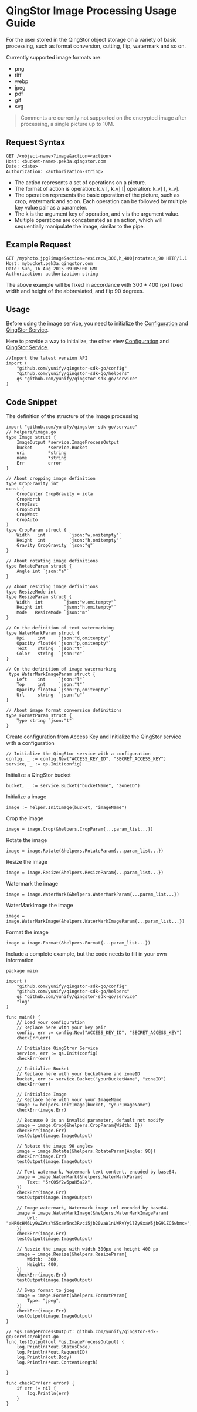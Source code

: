 # QingStor Image Processing Usage Guide

For the user stored in the QingStor object storage on a variety of basic processing, such as format conversion, cutting, flip, watermark and so on.

Currently supported image formats are:
- png
- tiff
- webp
- jpeg
- pdf
- gif
- svg

> Comments are currently not supported on the encrypted image after processing, a single picture up to 10M.

## Request Syntax

```
GET /<object-name>?image&action=<action>
Host: <bucket-name>.pek3a.qingstor.com
Date: <date>
Authorization: <authorization-string>
```

- The action represents a set of operations on a picture.
- The format of action is operation: k_v [, k_v] [| operation: k_v] [, k_v].
- The operation represents the basic operation of the picture, such as crop, watermark and so on. Each operation can be followed by multiple key value pair as a parameter.
- The k is the argument key of operation, and v is the argument value.
- Multiple operations are concatenated as an action, which will sequentially manipulate the image, similar to the pipe.

## Example Request
```
GET /myphoto.jpg?image&action=resize:w_300,h_400|rotate:a_90 HTTP/1.1
Host: mybucket.pek3a.qingstor.com
Date: Sun, 16 Aug 2015 09:05:00 GMT
Authorization: authorization string
```
The above example will be fixed in accordance with 300 * 400 (px) fixed width and height of the abbreviated, and flip 90 degrees.


## Usage
Before using the image service, you need to initialize the [Configuration](https://github.com/yunify/qingstor-sdk-go/blob/master/docs/configuration.md) and [QingStor Service](https://github.com/yunify/qingstor-sdk-go/blob/master/docs/qingstor_service_usage.md).

Here to provide a way to initialize, the other view [Configuration](https://github.com/yunify/qingstor-sdk-go/blob/master/docs/configuration.md) and [QingStor Service](https://github.com/yunify/qingstor-sdk-go/blob/master/docs/qingstor_service_usage.md).
```
//Import the latest version API
import (
	"github.com/yunify/qingstor-sdk-go/config"
	"github.com/yunify/qingstor-sdk-go/helpers"
	qs "github.com/yunify/qingstor-sdk-go/service"
)
```

## Code Snippet

The definition of the structure of the image processing
```
import "github.com/yunify/qingstor-sdk-go/service"
// helpers/image.go
type Image struct {
	ImageOutput *service.ImageProcessOutput
	bucket      *service.Bucket
	uri         *string
	name        *string
	Err         error
}

// About cropping image definition
type CropGravity int
const (
	CropCenter CropGravity = iota
	CropNorth
	CropEast
	CropSouth
	CropWest
	CropAuto
)
type CropParam struct {
	Width   int         `json:"w,omitempty"`
	Height  int         `json:"h,omitempty"`
	Gravity CropGravity `json:"g"`
}

// About rotating image definitions
type RotateParam struct {
	Angle int `json:"a"`
}

// About resizing image definitions
type ResizeMode int
type ResizeParam struct {
	Width  int        `json:"w,omitempty"`
	Height int        `json:"h,omitempty"`
	Mode   ResizeMode `json:"m"`
}

// On the definition of text watermarking
type WaterMarkParam struct {
	Dpi     int     `json:"d,omitempty"`
	Opacity float64 `json:"p,omitempty"`
	Text    string  `json:"t"`
	Color   string  `json:"c"`
}

// On the definition of image watermarking
 type WaterMarkImageParam struct {
	Left    int     `json:"l"`
	Top     int     `json:"t"`
	Opacity float64 `json:"p,omitempty"`
	Url     string  `json:"u"`
}

// About image format conversion definitions
type FormatParam struct {
	Type string `json:"t"`
}

```

Create configuration from Access Key and Initialize the QingStor service with a configuration

```
// Initialize the QingStor service with a configuration
config, _ := config.New("ACCESS_KEY_ID", "SECRET_ACCESS_KEY")
service, _ := qs.Init(config)
```

Initialize a QingStor bucket
```
bucket, _ := service.Bucket("bucketName", "zoneID")
```
Initialize a image 
```
image := helper.InitImage(bucket, "imageName")
```
Crop the image
```
image = image.Crop(&helpers.CropParam{...param_list...})
```
Rotate the image
```
image = image.Rotate(&helpers.RotateParam{...param_list...})
```
Resize the image
```
image = image.Resize(&helpers.ResizeParam{...param_list...})
```
Watermark the image
```
image = image.WaterMark(&helpers.WaterMarkParam{...param_list...})
```
WaterMarkImage the image
```
image = image.WaterMarkImage(&helpers.WaterMarkImageParam{...param_list...})
```
Format the image

```
image = image.Format(&helpers.Format{...param_list...})
```

Include a complete example, but the code needs to fill in your own information
```
package main

import (
	"github.com/yunify/qingstor-sdk-go/config"
	"github.com/yunify/qingstor-sdk-go/helpers"
	qs "github.com/yunify/qingstor-sdk-go/service"
	"log"
)

func main() {
	// Load your configuration
	// Replace here with your key pair
	config, err := config.New("ACCESS_KEY_ID", "SECRET_ACCESS_KEY")
	checkErr(err)

	// Initialize QingStror Service
	service, err := qs.Init(config)
	checkErr(err)

	// Initialize Bucket
	// Replace here with your bucketName and zoneID
	bucket, err := service.Bucket("yourBucketName", "zoneID")
	checkErr(err)

	// Initialize Image
	// Replace here with your your ImageName
	image := helpers.InitImage(bucket, "yourImageName")
	checkErr(image.Err)

	// Because 0 is an invalid parameter, default not modify
	image = image.Crop(&helpers.CropParam{Width: 0})
	checkErr(image.Err)
	testOutput(image.ImageOutput)

	// Rotate the image 90 angles
	image = image.Rotate(&helpers.RotateParam{Angle: 90})
	checkErr(image.Err)
	testOutput(image.ImageOutput)

	// Text watermark, Watermark text content, encoded by base64.
	image = image.WaterMark(&helpers.WaterMarkParam{
		Text: "5rC05Y2w5paH5a2X",
	})
	checkErr(image.Err)
	testOutput(image.ImageOutput)

	// Image watermark, Watermark image url encoded by base64.
	image = image.WaterMarkImage(&helpers.WaterMarkImageParam{
		Url: "aHR0cHM6Ly9wZWszYS5xaW5nc3Rvci5jb20vaW1nLWRvYy1lZy9xaW5jbG91ZC5wbmc=",
	})
	checkErr(image.Err)
	testOutput(image.ImageOutput)

	// Reszie the image with width 300px and height 400 px
	image = image.Resize(&helpers.ResizeParam{
		Width:  300,
		Height: 400,
	})
	checkErr(image.Err)
	testOutput(image.ImageOutput)

	// Swap format to jpeg
	image = image.Format(&helpers.FormatParam{
		Type: "jpeg",
	})
	checkErr(image.Err)
	testOutput(image.ImageOutput)
}

// *qs.ImageProcessOutput: github.com/yunify/qingstor-sdk-go/service/object.go
func testOutput(out *qs.ImageProcessOutput) {
	log.Println(*out.StatusCode)
	log.Println(*out.RequestID)
	log.Println(out.Body)
	log.Println(*out.ContentLength)

}

func checkErr(err error) {
	if err != nil {
		log.Println(err)
	}
}
```

